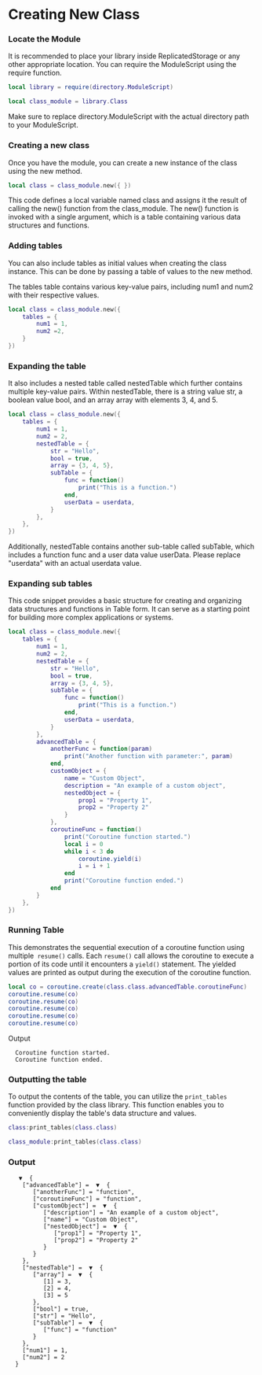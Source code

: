 # Creating New Class

### Locate the Module
It is recommended to place your library inside ReplicatedStorage or any other appropriate location. 
You can require the ModuleScript using the require function.

```lua
local library = require(directory.ModuleScript)

local class_module = library.Class
```
Make sure to replace directory.ModuleScript with the actual directory path to your ModuleScript.

### Creating a new class
Once you have the module, you can create a new instance of the class using the new method.

```lua 
local class = class_module.new({ })
```
This code defines a local variable named class and assigns it the result of calling the new() function from the class_module. The new() function is invoked with a single argument, which is a table containing various data structures and functions.

### Adding tables
You can also include tables as initial values when creating the class instance. This can be done by passing a table of values to the new method.

The tables table contains various key-value pairs, including num1 and num2 with their respective values.
```lua 
local class = class_module.new({
    tables = {
        num1 = 1,
        num2 =2,
    }
})
```

### Expanding the table
It also includes a nested table called nestedTable which further contains multiple key-value pairs.
Within nestedTable, there is a string value str, a boolean value bool, and an array array with elements 3, 4, and 5.
```lua
local class = class_module.new({
    tables = {
        num1 = 1,
        num2 = 2,
        nestedTable = {
            str = "Hello",
            bool = true,
            array = {3, 4, 5},
            subTable = {
                func = function()
                    print("This is a function.")
                end,
                userData = userdata,
            }
        },
    },
})
```
Additionally, nestedTable contains another sub-table called subTable, which includes a function func and a user data value userData. Please replace "userdata" with an actual userdata value.

### Expanding sub tables
This code snippet provides a basic structure for creating and organizing data structures and functions in Table form. It can serve as a starting point for building more complex applications or systems.
```lua
local class = class_module.new({
    tables = {
        num1 = 1,
        num2 = 2,
        nestedTable = {
            str = "Hello",
            bool = true,
            array = {3, 4, 5},
            subTable = {
                func = function()
                    print("This is a function.")
                end,
                userData = userdata,
            }
        },
        advancedTable = {
            anotherFunc = function(param)
                print("Another function with parameter:", param)
            end,
            customObject = {
                name = "Custom Object",
                description = "An example of a custom object",
                nestedObject = {
                    prop1 = "Property 1",
                    prop2 = "Property 2"
                }
            },
            coroutineFunc = function()
                print("Coroutine function started.")
                local i = 0
                while i < 3 do
                    coroutine.yield(i)
                    i = i + 1
                end
                print("Coroutine function ended.")
            end
        }
    },
})

```
### Running Table
This demonstrates the sequential execution of a coroutine function using multiple` resume()` calls. Each `resume()` call allows the coroutine to execute a portion of its code until it encounters a `yield()` statement. The yielded values are printed as output during the execution of the coroutine function.
```lua
local co = coroutine.create(class.class.advancedTable.coroutineFunc)
coroutine.resume(co)
coroutine.resume(co)  
coroutine.resume(co) 
coroutine.resume(co) 
coroutine.resume(co) 
```
Output
```
  Coroutine function started.
  Coroutine function ended.
```

### Outputting the table
To output the contents of the table, you can utilize the `print_tables` function provided by the class library. This function enables you to conveniently display the table's data structure and values.
```lua
class:print_tables(class.class)
```
```lua
class_module:print_tables(class.class)
```
### Output
```
   ▼  {
    ["advancedTable"] =  ▼  {
       ["anotherFunc"] = "function",
       ["coroutineFunc"] = "function",
       ["customObject"] =  ▼  {
          ["description"] = "An example of a custom object",
          ["name"] = "Custom Object",
          ["nestedObject"] =  ▼  {
             ["prop1"] = "Property 1",
             ["prop2"] = "Property 2"
          }
       }
    },
    ["nestedTable"] =  ▼  {
       ["array"] =  ▼  {
          [1] = 3,
          [2] = 4,
          [3] = 5
       },
       ["bool"] = true,
       ["str"] = "Hello",
       ["subTable"] =  ▼  {
          ["func"] = "function"
       }
    },
    ["num1"] = 1,
    ["num2"] = 2
  }
```